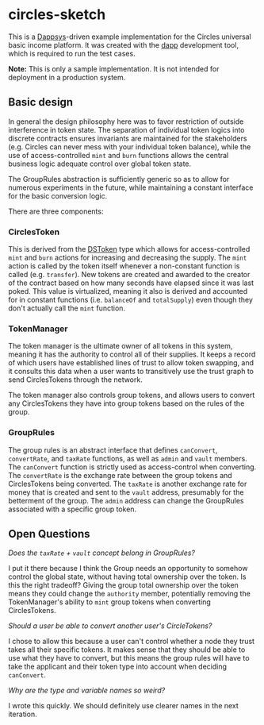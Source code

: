 # circles-sketch

This is a [Dappsys](http://dappsys.info)-driven example implementation for the Circles universal basic income platform. It was created with the [dapp](https://dapp.readthedocs.io/en/latest/) development tool, which is required to run the test cases.

**Note:** This is only a sample implementation. It is not intended for deployment in a production system.

## Basic design

In general the design philosophy here was to favor restriction of outside interference in token state. The separation of individual token logics into discrete contracts ensures invariants are maintained for the stakeholders (e.g. Circles can never mess with your individual token balance), while the use of access-controlled `mint` and `burn` functions allows the central business logic adequate control over global token state.

The GroupRules abstraction is sufficiently generic so as to allow for numerous experiments in the future, while maintaining a constant interface for the basic conversion logic.

There are three components:

### CirclesToken

This is derived from the [DSToken](https://dappsys.readthedocs.io/en/latest/ds_token.html) type which allows for access-controlled `mint` and `burn` actions for increasing and decreasing the supply. The `mint` action is called by the token itself whenever a non-constant function is called (e.g. `transfer`). New tokens are created and awarded to the creator of the contract based on how many seconds have elapsed since it was last poked. This value is virtualized, meaning it also is derived and accounted for in constant functions (i.e. `balanceOf` and `totalSupply`) even though they don't actually call the `mint` function.

### TokenManager

The token manager is the ultimate owner of all tokens in this system, meaning it has the authority to control all of their supplies. It keeps a record of which users have established lines of trust to allow token swapping, and it consults this data when a user wants to transitively use the trust graph to send CirclesTokens through the network.

The token manager also controls group tokens, and allows users to convert any CirclesTokens they have into group tokens based on the rules of the group.

### GroupRules

The group rules is an abstract interface that defines `canConvert`, `convertRate`, and `taxRate` functions, as well as `admin` and `vault` members. The `canConvert` function is strictly used as access-control when converting. The `convertRate` is the exchange rate between the group tokens and CirclesTokens being converted. The `taxRate` is another exchange rate for money that is created and sent to the `vault` address, presumably for the betterment of the group. The `admin` address can change the GroupRules associated with a specific group token.

## Open Questions

*Does the `taxRate` + `vault` concept belong in GroupRules?* 

I put it there because I think the Group needs an opportunity to somehow control the global state, without having total ownership over the token. Is this the right tradeoff? Giving the group total ownership over the token means they could change the `authority` member, potentially removing the TokenManager's ability to `mint` group tokens when converting CirclesTokens.

*Should a user be able to convert another user's CircleTokens?*

I chose to allow this because a user can't control whether a node they trust takes all their specific tokens. It makes sense that they should be able to use what they have to convert, but this means the group rules will have to take the applicant and their token type into account when deciding `canConvert`.

*Why are the type and variable names so weird?*

I wrote this quickly. We should definitely use clearer names in the next iteration.
